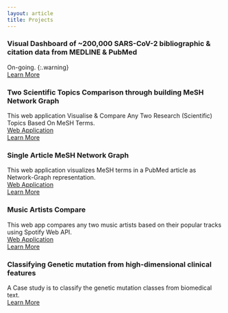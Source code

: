 ```yaml
---
layout: article
title: Projects
---
```


### Visual Dashboard of ~200,000 SARS-CoV-2 bibliographic & citation data from MEDLINE & PubMed
On-going.
{:.warning}
<br>
<a class="button button--primary button--rounded button--xs" href="https://github.com/akshayonly/twohundredthousand-covid-19-literature/">Learn More</a> 

### Two Scientific Topics Comparison through building MeSH Network Graph
This web application Visualise & Compare Any Two Research (Scientific) Topics Based On MeSH Terms.
<br>
<a class="button button--primary button--rounded button--xs" href="https://tcmng.herokuapp.com/">Web Application</a> 
<br>
<a class="button button--primary button--rounded button--xs" href="https://github.com/akshayonly/tcMNG/">Learn More</a> 

### Single Article MeSH Network Graph
This web application visualizes MeSH terms in a PubMed article as Network-Graph representation.
<br>
<a class="button button--primary button--rounded button--xs" href="https://samng.herokuapp.com/">Web Application</a> 
<br>
<a class="button button--primary button--rounded button--xs" href="https://github.com/akshayonly/saMNG/">Learn More</a> 

### Music Artists Compare
This web app compares any two music artists based on their popular tracks using Spotify Web API.
<br>
<a class="button button--primary button--rounded button--xs" href="https://artist-compare.herokuapp.com/">Web Application</a> 
<br>
<a class="button button--primary button--rounded button--xs" href="https://github.com/akshayonly/Artist-Compare/">Learn More</a> 

### Classifying Genetic mutation from high-dimensional clinical features
A Case study is to classify the genetic mutation classes from biomedical text.
<br>
<a class="button button--primary button--rounded button--xs" href="https://github.com/akshayonly/ML-CS-classify-genetic-mutation">Learn More</a> 
